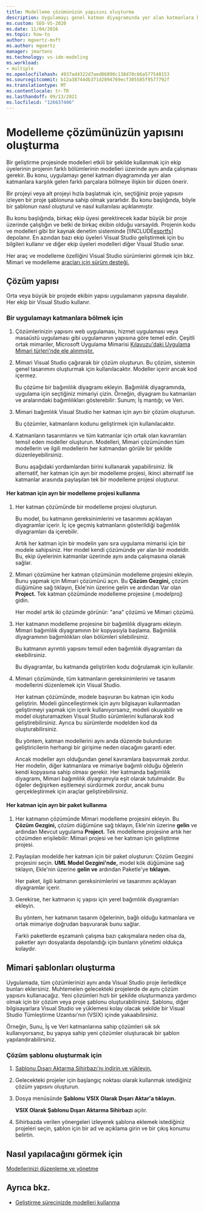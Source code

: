 ```yaml
---
title: Modelleme çözümünüzün yapısını oluşturma
description: Uygulamayı genel katman diyagramında yer alan katmanlara karşılık gelen farklı parçalara bölmeye ilişkin bir modelleme şeması öğrenin.
ms.custom: SEO-VS-2020
ms.date: 11/04/2016
ms.topic: how-to
author: mgoertz-msft
ms.author: mgoertz
manager: jmartens
ms.technology: vs-ide-modeling
ms.workload:
- multiple
ms.openlocfilehash: 4937ad4322d7aed06890c138d70c66a577540153
ms.sourcegitcommit: b12a38744db371d2894769ecf305585f9577792f
ms.translationtype: MT
ms.contentlocale: tr-TR
ms.lasthandoff: 09/13/2021
ms.locfileid: "126637406"
---
```

# <a name="structure-your-modeling-solution"></a>Modelleme çözümünüzün yapısını oluşturma

Bir geliştirme projesinde modelleri etkili bir şekilde kullanmak için ekip üyelerinin projenin farklı bölümlerinin modelleri üzerinde aynı anda çalışması gerekir. Bu konu, uygulamayı genel katman diyagramında yer alan katmanlara karşılık gelen farklı parçalara bölmeye ilişkin bir düzen önerir.

Bir projeyi veya alt projeyi hızla başlatmak için, seçtiğiniz proje yapısını izleyen bir proje şablonuna sahip olmak yararlıdır. Bu konu başlığında, böyle bir şablonun nasıl oluşturul ve nasıl kullanılası açıklanmıştır.

Bu konu başlığında, birkaç ekip üyesi gerektirecek kadar büyük bir proje üzerinde çalıştığın ve belki de birkaç ekibin olduğu varsayıldı. Projenin kodu ve modelleri gibi bir kaynak denetim sisteminde [!INCLUDE[esprtfs](../code-quality/includes/esprtfs_md.md)] depolanır. En azından bazı ekip üyeleri Visual Studio geliştirmek için bu bilgileri kullanır ve diğer ekip üyeleri modelleri diğer Visual Studio sınar.

Her araç ve modelleme özelliğini Visual Studio sürümlerini görmek için bkz. Mimari ve modelleme [araçları için sürüm desteği.](../modeling/analyze-and-model-your-architecture.md#VersionSupport)

## <a name="solution-structure"></a>Çözüm yapısı

Orta veya büyük bir projede ekibin yapısı uygulamanın yapısına dayalıdır. Her ekip bir Visual Studio kullanır.

### <a name="to-divide-an-application-into-layers"></a>Bir uygulamayı katmanlara bölmek için

1. Çözümlerinizin yapısını web uygulaması, hizmet uygulaması veya masaüstü uygulaması gibi uygulamanın yapısına göre temel edin. Çeşitli ortak mimariler, Microsoft Uygulama Mimarisi [Kılavuzu'daki Uygulama Mimari türleri'nde ele alınmıştır.](/previous-versions/msp-n-p/ee658107(v=pandp.10))

2. Mimari Visual Studio çağırarak bir çözüm oluşturun. Bu çözüm, sistemin genel tasarımını oluşturmak için kullanılacaktır. Modeller içerir ancak kod içermez.

   Bu çözüme bir bağımlılık diyagramı ekleyin. Bağımlılık diyagramında, uygulama için seçtiğiniz mimariyi çizin. Örneğin, diyagram bu katmanları ve aralarındaki bağımlılıkları gösterebilir: Sunum; İş mantığı; ve Veri.

4. Mimari bağımlılık Visual Studio her katman için ayrı bir çözüm oluşturun.

   Bu çözümler, katmanların kodunu geliştirmek için kullanılacaktır.

5. Katmanların tasarımlarını ve tüm katmanlar için ortak olan kavramları temsil eden modeller oluşturun. Modelleri, Mimari çözümünden tüm modellerin ve ilgili modellerin her katmandan görüle bir şekilde düzenleyebilirsiniz.

   Bunu aşağıdaki yordamlardan birini kullanarak yapabilirsiniz. İlk alternatif, her katman için ayrı bir modelleme projesi, ikinci alternatif ise katmanlar arasında paylaşılan tek bir modelleme projesi oluşturur.

#### <a name="use-a-separate-modeling-project-for-each-layer"></a>Her katman için ayrı bir modelleme projesi kullanma

1. Her katman çözümünde bir modelleme projesi oluşturun.

   Bu model, bu katmanın gereksinimlerini ve tasarımını açıklayan diyagramlar içerir. İç içe geçmiş katmanların gösterildiği bağımlılık diyagramları da içerebilir.

   Artık her katman için bir modelin yanı sıra uygulama mimarisi için bir modele sahipsiniz. Her model kendi çözümünde yer alan bir modeldir. Bu, ekip üyelerinin katmanlar üzerinde aynı anda çalışmasına olanak sağlar.

2. Mimari çözümüne her katman çözümünün modelleme projesini ekleyin. Bunu yapmak için Mimari çözümünü açın. Bu **Çözüm Gezgini,** çözüm düğümüne sağ tıklayın, Ekle'nin üzerine gelin ve ardından Var olan **Project.** Tek katman çözümünde modelleme projesine (.modelproj) gidin.

   Her model artık iki çözümde görünür: "ana" çözümü ve Mimari çözümü.

3. Her katmanın modelleme projesine bir bağımlılık diyagramı ekleyin. Mimari bağımlılık diyagramının bir kopyasıyla başlama. Bağımlılık diyagramının bağımlılıkları olan bölümleri silebilirsiniz.

   Bu katmanın ayrıntılı yapısını temsil eden bağımlılık diyagramları da ekebilirsiniz.

   Bu diyagramlar, bu katmanda geliştirilen kodu doğrulamak için kullanılır.

4. Mimari çözümünde, tüm katmanların gereksinimlerini ve tasarım modellerini düzenlemek için Visual Studio.

   Her katman çözümünde, modele başvuran bu katman için kodu geliştirin. Modeli güncelleştirmek için aynı bilgisayarı kullanmadan geliştirmeyi yapmak için içerik kullanıyorsanız, modeli okuyabilir ve model oluşturamazken Visual Studio sürümlerini kullanarak kod geliştirebilirsiniz. Ayrıca bu sürümlerde modelden kod da oluşturabilirsiniz.

   Bu yöntem, katman modellerini aynı anda düzende bulunduran geliştiricilerin herhangi bir girişime neden olacağını garanti eder.

   Ancak modeller ayrı olduğundan genel kavramlara başvurmak zordur. Her modelin, diğer katmanlara ve mimariye bağımlı olduğu öğelerin kendi kopyasına sahip olması gerekir. Her katmanda bağımlılık diyagramı, Mimari bağımlılık diyagramıyla eşit olarak tutulmalıdır. Bu öğeler değişirken eşitlemeyi sürdürmek zordur, ancak bunu gerçekleştirmek için araçlar geliştirebilirsiniz.

#### <a name="use-a-separate-package-for-each-layer"></a>Her katman için ayrı bir paket kullanma

1. Her katmanın çözümünde Mimari modelleme projesini ekleyin. Bu **Çözüm Gezgini,** çözüm düğümüne sağ tıklayın, Ekle'nin üzerine **gelin** ve ardından Mevcut uygulama **Project.** Tek modelleme projesine artık her çözümden erişilebilir: Mimari projesi ve her katman için geliştirme projesi.

2. Paylaşılan modelde her katman için bir paket oluşturun: Çözüm Gezgini projesini seçin. **UML Model Gezgini'nde,** model kök düğümüne sağ tıklayın, Ekle'nin üzerine **gelin ve** ardından Paketle'ye **tıklayın.**

   Her paket, ilgili katmanın gereksinimlerini ve tasarımını açıklayan diyagramlar içerir.

3. Gerekirse, her katmanın iç yapısı için yerel bağımlılık diyagramları ekleyin.

   Bu yöntem, her katmanın tasarım öğelerinin, bağlı olduğu katmanlara ve ortak mimariye doğrudan başvurarak bunu sağlar.

   Farklı paketlerde eşzamanlı çalışma bazı çakışmalara neden olsa da, paketler ayrı dosyalarda depolandığı için bunların yönetimi oldukça kolaydır.

## <a name="create-architecture-templates"></a>Mimari şablonları oluşturma

Uygulamada, tüm çözümlerinizi aynı anda Visual Studio proje ilerledikçe bunları eklersiniz. Muhtemelen gelecekteki projelerde de aynı çözüm yapısını kullanacağız. Yeni çözümleri hızlı bir şekilde oluşturmanıza yardımcı olmak için bir çözüm veya proje şablonu oluşturabilirsiniz. Şablonu, diğer bilgisayarlara Visual Studio ve yüklemesi kolay olacak şekilde bir Visual Studio Tümleştirme Uzantısı'nın (VSIX) içinde yakaabilirsiniz.

Örneğin, Sunu, İş ve Veri katmanlarına sahip çözümleri sık sık kullanıyorsanız, bu yapıya sahip yeni çözümler oluşturacak bir şablon yapılandırabilirsiniz.

### <a name="to-create-a-solution-template"></a>Çözüm şablonu oluşturmak için

1. [Şablonu Dışarı Aktarma Sihirbazı'nı indirin ve yükleyin.](https://marketplace.visualstudio.com/items?itemName=VisualStudioProductTeam.ExportTemplateWizard)

2. Gelecekteki projeler için başlangıç noktası olarak kullanmak istediğiniz çözüm yapısını oluşturun.

3. Dosya menüsünde **Şablonu** **VSIX Olarak Dışarı Aktar'a tıklayın.**

   **VSIX Olarak Şablonu Dışarı Aktarma Sihirbazı** açılır.

4. Sihirbazda verilen yönergeleri izleyerek şablona eklemek istediğiniz projeleri seçin, şablon için bir ad ve açıklama girin ve bir çıkış konumu belirtin.

## <a name="watch-a-video"></a>Nasıl yapılacağını görmek için

[Modellerinizi düzenleme ve yönetme](https://channel9.msdn.com/blogs/clinted/uml-with-vs-2010-part-9-organizing-and-managing-your-models)

## <a name="see-also"></a>Ayrıca bkz.

- [Geliştirme sürecinizde modelleri kullanma](../modeling/use-models-in-your-development-process.md)
